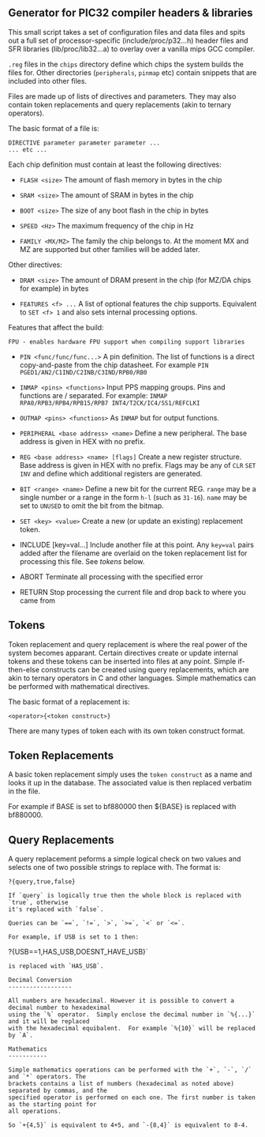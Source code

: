 Generator for PIC32 compiler headers & libraries
------------------------------------------------

This small script takes a set of configuration files and data files and spits
out a full set of processor-specific (include/proc/p32...h) header files and SFR
libraries (lib/proc/lib32...a) to overlay over a vanilla mips GCC compiler.

`.reg` files in the `chips` directory define which chips the system builds
the files for.  Other directories (`peripherals`, `pinmap` etc) contain snippets
that are included into other files.

Files are made up of lists of directives and parameters. They may also contain
token replacements and query replacements (akin to ternary operators).

The basic format of a file is:

```
DIRECTIVE parameter parameter parameter ...
... etc ...
```

Each chip definition must contain at least the following directives:

* `FLASH <size>`
The amount of flash memory in bytes in the chip

* `SRAM <size>`
The amount of SRAM in bytes in the chip

* `BOOT <size>`
The size of any boot flash in the chip in bytes

* `SPEED <Hz>`
The maximum frequency of the chip in Hz

* `FAMILY <MX/MZ>`
The family the chip belongs to. At the moment MX and MZ are supported but other
families will be added later.

Other directives:

* `DRAM <size>`
The amount of DRAM present in the chip (for MZ/DA chips for example) in bytes

* `FEATURES <f> ...`
A list of optional features the chip supports. Equivalent to `SET <f> 1` and also 
sets internal processing options.

Features that affect the build:
```
FPU - enables hardware FPU support when compiling support libraries
```

* `PIN <func/func/func...>`
A pin definition. The list of functions is a direct copy-and-paste from the
chip datasheet. For example `PIN PGED1/AN2/C1IND/C2INB/C3IND/RPB0/RB0`

* `INMAP <pins> <functions>`
Input PPS mapping groups. Pins and functions are / separated.  For example: `INMAP RPA0/RPB3/RPB4/RPB15/RPB7 INT4/T2CK/IC4/SS1/REFCLKI`

* `OUTMAP <pins> <functions>`
As `INMAP` but for output functions.

* `PERIPHERAL <base address> <name>`
Define a new peripheral. The base address is given in HEX with no prefix.

* `REG <base address> <name> [flags]`
Create a new register structure. Base address is given in HEX with no prefix. Flags
may be any of `CLR` `SET` `INV` and define which additional registers are generated.

* `BIT <range> <name>`
Define a new bit for the current REG. `range` may be a single number or a range
in the form `h-l` (such as `31-16`). `name` may be set to `UNUSED` to omit the
bit from the bitmap.

* `SET <key> <value>`
Create a new (or update an existing) replacement token.

* INCLUDE <file> [key=val...]
Include another file at this point. Any `key=val` pairs added after the filename are
overlaid on the token replacement list for processing this file. See *tokens* below.

* ABORT <message>
Terminate all processing with the specified error

* RETURN
Stop processing the current file and drop back to where you came from

Tokens
------

Token replacement and query replacement is where the real power of the system becomes
apparant. Certain directives create or update internal tokens and these tokens can be
inserted into files at any point. Simple if-then-else constructs can be created using
query replacements, which are akin to ternary operators in C and other languages.
Simple mathematics can be performed with mathematical directives.

The basic format of a replacement is:

```
<operator>{<token construct>}
```

There are many types of token each with its own token construct format.

Token Replacements
------------------

A basic token replacement simply uses the `token construct` as a name and looks it up
in the database. The associated value is then replaced verbatim in the file.

For example if BASE is set to bf880000 then ${BASE} is replaced with bf880000.

Query Replacements
------------------

A query replacement peforms a simple logical check on two values and selects one of two
possible strings to replace with.  The format is:

```
?{query,true,false}

If `query` is logically true then the whole block is replaced with `true`, otherwise
it's replaced with `false`.

Queries can be `==`, `!=`, `>`, `>=`, `<` or `<=`.

For example, if USB is set to 1 then:
```
?{USB==1,HAS_USB,DOESNT_HAVE_USB}`
```
is replaced with `HAS_USB`.

Decimal Conversion
------------------

All numbers are hexadecimal. However it is possible to convert a decimal number to hexadeximal
using the `%` operator.  Simply enclose the decimal number in `%{...}` and it will be replaced
with the hexadecimal equibalent.  For example `%{10}` will be replaced by `A`.

Mathematics
-----------

Simple mathematics operations can be performed with the `+`, `-`, `/` and `*` operators. The
brackets contains a list of numbers (hexadecimal as noted above) separated by commas, and the
specified operator is performed on each one. The first number is taken as the starting point for
all operations.

So `+{4,5}` is equivalent to 4+5, and `-{8,4}` is equivalent to 8-4.
